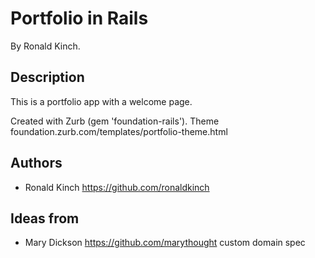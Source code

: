 # Portfolio in Rails

By Ronald Kinch.

## Description
This is a portfolio app with a welcome page.

Created with Zurb (gem 'foundation-rails').
Theme foundation.zurb.com/templates/portfolio-theme.html

## Authors

* Ronald Kinch https://github.com/ronaldkinch

## Ideas from

* Mary Dickson https://github.com/marythought
  custom domain spec

